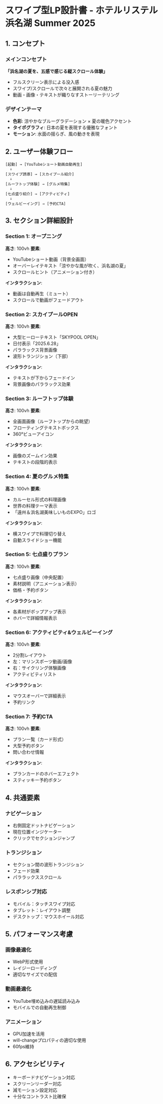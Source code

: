 # スワイプ型LP設計書 - ホテルリステル浜名湖 Summer 2025

## 1. コンセプト

### メインコンセプト
**「浜名湖の夏を、五感で感じる縦スクロール体験」**

- フルスクリーン表示による没入感
- スワイプ/スクロールで次々と展開される夏の魅力
- 動画・画像・テキストが織りなすストーリーテリング

### デザインテーマ
- **色彩**: 涼やかなブルーグラデーション × 夏の暖色アクセント
- **タイポグラフィ**: 日本の夏を表現する優雅なフォント
- **モーション**: 水面の揺らぎ、風の動きを表現

## 2. ユーザー体験フロー

```
[起動] → [YouTubeショート動画自動再生]
  ↓
[スワイプ誘導] → [スカイプール紹介]
  ↓
[ルーフトップ体験] → [グルメ特集]
  ↓
[七点盛り紹介] → [アクティビティ]
  ↓
[ウェルビーイング] → [予約CTA]
```

## 3. セクション詳細設計

### Section 1: オープニング
**高さ**: 100vh
**要素**:
- YouTubeショート動画（背景全画面）
- オーバーレイテキスト「涼やかな風が吹く、浜名湖の夏」
- スクロールヒント（アニメーション付き）

**インタラクション**:
- 動画は自動再生（ミュート）
- スクロールで動画がフェードアウト

### Section 2: スカイプールOPEN
**高さ**: 100vh
**要素**:
- 大型ヒーローテキスト「SKYPOOL OPEN」
- 日付表示「2025.6.28」
- パララックス背景画像
- 波形トランジション（下部）

**インタラクション**:
- テキストが下からフェードイン
- 背景画像のパララックス効果

### Section 3: ルーフトップ体験
**高さ**: 100vh
**要素**:
- 全画面画像（ルーフトップからの眺望）
- フローティングテキストボックス
- 360°ビューアイコン

**インタラクション**:
- 画像のズームイン効果
- テキストの段階的表示

### Section 4: 夏のグルメ特集
**高さ**: 100vh
**要素**:
- カルーセル形式の料理画像
- 世界の料理テーマ表示
- 「遠州＆浜名湖美味しいものEXPO」ロゴ

**インタラクション**:
- 横スワイプで料理切り替え
- 自動スライドショー機能

### Section 5: 七点盛りプラン
**高さ**: 100vh
**要素**:
- 七点盛り画像（中央配置）
- 素材説明（アニメーション表示）
- 価格・予約ボタン

**インタラクション**:
- 各素材がポップアップ表示
- ホバーで詳細情報表示

### Section 6: アクティビティ&ウェルビーイング
**高さ**: 100vh
**要素**:
- 2分割レイアウト
- 左：マリンスポーツ動画/画像
- 右：サイクリング体験画像
- アクティビティリスト

**インタラクション**:
- マウスオーバーで詳細表示
- 予約リンク

### Section 7: 予約CTA
**高さ**: 100vh
**要素**:
- プラン一覧（カード形式）
- 大型予約ボタン
- 問い合わせ情報

**インタラクション**:
- プランカードのホバーエフェクト
- スティッキー予約ボタン

## 4. 共通要素

### ナビゲーション
- 右側固定ドットナビゲーション
- 現在位置インジケーター
- クリックでセクションジャンプ

### トランジション
- セクション間の波形トランジション
- フェード効果
- パララックススクロール

### レスポンシブ対応
- モバイル：タッチスワイプ対応
- タブレット：レイアウト調整
- デスクトップ：マウスホイール対応

## 5. パフォーマンス考慮

### 画像最適化
- WebP形式使用
- レイジーローディング
- 適切なサイズでの配信

### 動画最適化
- YouTube埋め込みの遅延読み込み
- モバイルでの自動再生制御

### アニメーション
- GPU加速を活用
- will-changeプロパティの適切な使用
- 60fps維持

## 6. アクセシビリティ

- キーボードナビゲーション対応
- スクリーンリーダー対応
- 減モーション設定対応
- 十分なコントラスト比確保